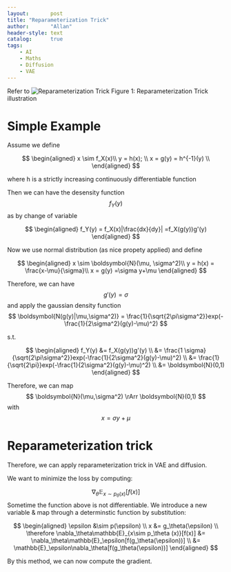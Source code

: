 ```yaml
---
layout:       post
title: "Reparameterization Trick"
author:       "Allan"
header-style: text
catalog:      true
tags:
    - AI
    - Maths
    - Diffusion
    - VAE
---
```

Refer to 
![Reparameterization Trick](https://kexue.fm/usr/uploads/2018/03/3543425351.png)
Figure 1: Reparameterization Trick illustration

# Simple Example
Assume we define 

$$
\begin{aligned}
    x \sim f_X(x)\\
    y = h(x);  \\
    x = g(y) = h^{-1}(y) \\
\end{aligned}
$$

where h is a strictly increasing continuously differentiable function

Then we can have the desensity function 
$$ f_Y(y) $$
as by change of variable

$$
\begin{aligned}
    f_Y(y) = f_X(x)|\frac{dx}{dy}| =f_X(g(y))g'(y)
\end{aligned}
$$

Now we use normal distribution (as nice propety applied) and define 

$$
\begin{aligned}
    x \sim \boldsymbol{N}(\mu, \sigma^2)\\
    y = h(x) = \frac{x-\mu}{\sigma}\\
    x = g(y) =\sigma y+\mu
\end{aligned}
$$

Therefore, we can have 
$$ g'(y) = \sigma $$
 and apply the gaussian density function 
$$ \boldsymbol{N(g(y)|\mu,\sigma^2)} = \frac{1}{\sqrt{2\pi\sigma^2}}exp(-\frac{1}{2\sigma^2}(g(y)-\mu)^2) $$

s.t.

$$
\begin{aligned}
    f_Y(y) &= f_X(g(y))g'(y) \\
    &= \frac{1 \sigma}{\sqrt{2\pi\sigma^2}}exp(-\frac{1}{2\sigma^2}(g(y)-\mu)^2) \\
    &= \frac{1}{\sqrt{2\pi}}exp(-\frac{1}{2\sigma^2}(g(y)-\mu)^2) \\
    &= \boldsymbol{N}(0,1)
\end{aligned} 
$$

Therefore, we can map 
$$ \boldsymbol{N}(\mu,\sigma^2) \rArr \boldsymbol{N}(0,1) $$
 with 
$$x = \sigma y + \mu$$
# Reparameterization trick
Therefore, we can apply reparameterization trick in VAE and diffusion. 

We want to minimize the loss by computing: 

$$
\nabla_\theta\mathbb{E}_{x\sim p_\theta (x)}[f(x)]
$$
Sometime the function above is not differentiable. We introduce a new variable & map through a determinstic function by substitution:

$$
\begin{aligned}
\epsilon &\sim p(\epsilon) \\
x &= g_\theta(\epsilon) \\
\therefore \nabla_\theta\mathbb{E}_{x\sim p_\theta (x)}[f(x)] &= \nabla_\theta\mathbb{E}_\epsilon[f(g_\theta(\epsilon))] \\
&= \mathbb{E}_\epsilon\nabla_\theta[f(g_\theta(\epsilon))]
\end{aligned}
$$

By this method, we can now compute the gradient.

